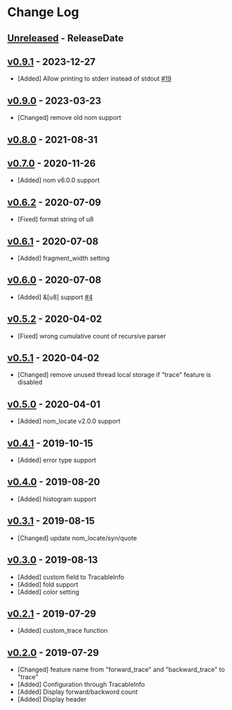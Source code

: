 # Change Log

## [Unreleased](https://github.com/dalance/nom-tracable/compare/v0.9.1...Unreleased) - ReleaseDate

## [v0.9.1](https://github.com/dalance/nom-tracable/compare/v0.9.0...v0.9.1) - 2023-12-27

* [Added] Allow printing to stderr instead of stdout [#19](https://github.com/dalance/nom-tracable/pull/19)

## [v0.9.0](https://github.com/dalance/nom-tracable/compare/v0.8.0...v0.9.0) - 2023-03-23

* [Changed] remove old nom support

## [v0.8.0](https://github.com/dalance/nom-tracable/compare/v0.7.0...v0.8.0) - 2021-08-31

## [v0.7.0](https://github.com/dalance/nom-tracable/compare/v0.6.2...v0.7.0) - 2020-11-26

* [Added] nom v6.0.0 support

## [v0.6.2](https://github.com/dalance/nom-tracable/compare/v0.6.1...v0.6.2) - 2020-07-09

* [Fixed] format string of u8

## [v0.6.1](https://github.com/dalance/nom-tracable/compare/v0.6.0...v0.6.1) - 2020-07-08

* [Added] fragment_width setting

## [v0.6.0](https://github.com/dalance/nom-tracable/compare/v0.5.2...v0.6.0) - 2020-07-08

* [Added] &[u8] support [#4](https://github.com/dalance/nom-tracable/issues/4)

## [v0.5.2](https://github.com/dalance/nom-tracable/compare/v0.5.1...v0.5.2) - 2020-04-02

* [Fixed] wrong cumulative count of recursive parser

## [v0.5.1](https://github.com/dalance/nom-tracable/compare/v0.5.0...v0.5.1) - 2020-04-02

* [Changed] remove unused thread local storage if "trace" feature is disabled

## [v0.5.0](https://github.com/dalance/nom-tracable/compare/v0.4.1...v0.5.0) - 2020-04-01

* [Added] nom_locate v2.0.0 support

## [v0.4.1](https://github.com/dalance/nom-tracable/compare/v0.4.0...v0.4.1) - 2019-10-15

* [Added] error type support

## [v0.4.0](https://github.com/dalance/nom-tracable/compare/v0.3.1...v0.4.0) - 2019-08-20

* [Added] histogram support

## [v0.3.1](https://github.com/dalance/nom-tracable/compare/v0.3.0...v0.3.1) - 2019-08-15

* [Changed] update nom_locate/syn/quote

## [v0.3.0](https://github.com/dalance/nom-tracable/compare/v0.2.1...v0.3.0) - 2019-08-13

* [Added] custom field to TracableInfo
* [Added] fold support
* [Added] color setting

## [v0.2.1](https://github.com/dalance/nom-tracable/compare/v0.2.0...v0.2.1) - 2019-07-29

* [Added] custom_trace function

## [v0.2.0](https://github.com/dalance/nom-packrat/compare/v0.1.1...v0.2.0) - 2019-07-29

* [Changed] feature name from "forward_trace" and "backward_trace" to "trace"
* [Added] Configuration through TracableInfo
* [Added] Display forward/backword count
* [Added] Display header

